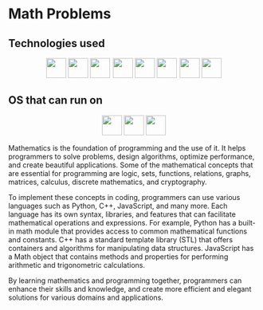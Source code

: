# Math Problems

## Technologies used

<div align="center">

<img src="https://cdn.jsdelivr.net/gh/devicons/devicon@latest/icons/cplusplus/cplusplus-original.svg"
height="40"/>
<img src="https://cdn.jsdelivr.net/gh/devicons/devicon@latest/icons/qt/qt-original.svg" height="40"/>
<img src="https://cdn.jsdelivr.net/gh/devicons/devicon@latest/icons/python/python-original.svg" height="40"/>
<img src="https://cdn.jsdelivr.net/gh/devicons/devicon@latest/icons/c/c-original.svg" height="40" style="margin-left: 2px" />
<img src="https://cdn.jsdelivr.net/gh/devicons/devicon@latest/icons/cmake/cmake-original.svg" height="40"/>
<img src="https://cdn.jsdelivr.net/gh/devicons/devicon@latest/icons/java/java-original.svg" height="40" />
<img src="https://cdn.jsdelivr.net/gh/devicons/devicon@latest/icons/javascript/javascript-original.svg" height="40" style="margin-left: 2px" />
<img src="https://cdn.jsdelivr.net/gh/devicons/devicon@latest/icons/html5/html5-original.svg" height="40"/>
</div>

## OS that can run on

<div align= "center">
<img src="https://cdn.jsdelivr.net/gh/devicons/devicon@latest/icons/archlinux/archlinux-original.svg" height="40"/>
<img src="https://cdn.jsdelivr.net/gh/devicons/devicon@latest/icons/debian/debian-original.svg" height="40"/>
<img src="https://cdn.jsdelivr.net/gh/devicons/devicon@latest/icons/windows11/windows11-original.svg" height="40" />
</div>

Mathematics is the foundation of programming and the use of it. It helps programmers to solve problems, design algorithms, optimize performance, and create beautiful applications. Some of the mathematical concepts that are essential for programming are logic, sets, functions, relations, graphs, matrices, calculus, discrete mathematics, and cryptography.

To implement these concepts in coding, programmers can use various languages such as Python, C++, JavaScript, and many more. Each language has its own syntax, libraries, and features that can facilitate mathematical operations and expressions. For example, Python has a built-in math module that provides access to common mathematical functions and constants. C++ has a standard template library (STL) that offers containers and algorithms for manipulating data structures. JavaScript has a Math object that contains methods and properties for performing arithmetic and trigonometric calculations.

By learning mathematics and programming together, programmers can enhance their skills and knowledge, and create more efficient and elegant solutions for various domains and applications.
